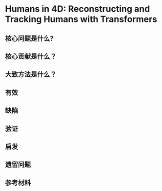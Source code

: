 # Humans in 4D: Reconstructing and Tracking Humans with Transformers

## 核心问题是什么?

## 核心贡献是什么？

## 大致方法是什么？

## 有效

## 缺陷

## 验证

## 启发

## 遗留问题

## 参考材料